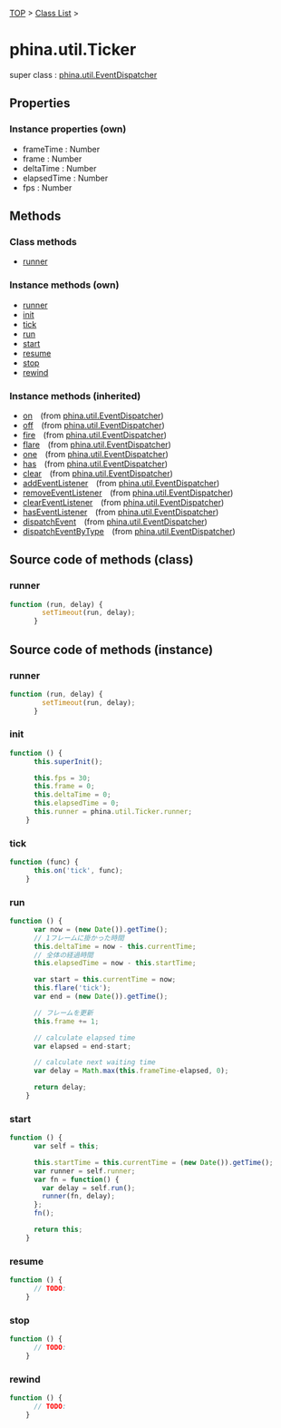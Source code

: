[TOP](../../README.md) > [Class List](../class-list.md) >

# phina.util.Ticker

super class : [phina.util.EventDispatcher](phina.util.EventDispatcher.md)

## Properties


### Instance properties (own)

* frameTime : Number
* frame : Number
* deltaTime : Number
* elapsedTime : Number
* fps : Number


## Methods

### Class methods

* [runner](#class_runner)

### Instance methods (own)

* [runner](#instance_runner)
* [init](#instance_init)
* [tick](#instance_tick)
* [run](#instance_run)
* [start](#instance_start)
* [resume](#instance_resume)
* [stop](#instance_stop)
* [rewind](#instance_rewind)

### Instance methods (inherited)

* [on](phina.util.EventDispatcher.md#instance_on)&ensp;&ensp;(from [phina.util.EventDispatcher](phina.util.EventDispatcher.md))
* [off](phina.util.EventDispatcher.md#instance_off)&ensp;&ensp;(from [phina.util.EventDispatcher](phina.util.EventDispatcher.md))
* [fire](phina.util.EventDispatcher.md#instance_fire)&ensp;&ensp;(from [phina.util.EventDispatcher](phina.util.EventDispatcher.md))
* [flare](phina.util.EventDispatcher.md#instance_flare)&ensp;&ensp;(from [phina.util.EventDispatcher](phina.util.EventDispatcher.md))
* [one](phina.util.EventDispatcher.md#instance_one)&ensp;&ensp;(from [phina.util.EventDispatcher](phina.util.EventDispatcher.md))
* [has](phina.util.EventDispatcher.md#instance_has)&ensp;&ensp;(from [phina.util.EventDispatcher](phina.util.EventDispatcher.md))
* [clear](phina.util.EventDispatcher.md#instance_clear)&ensp;&ensp;(from [phina.util.EventDispatcher](phina.util.EventDispatcher.md))
* [addEventListener](phina.util.EventDispatcher.md#instance_addEventListener)&ensp;&ensp;(from [phina.util.EventDispatcher](phina.util.EventDispatcher.md))
* [removeEventListener](phina.util.EventDispatcher.md#instance_removeEventListener)&ensp;&ensp;(from [phina.util.EventDispatcher](phina.util.EventDispatcher.md))
* [clearEventListener](phina.util.EventDispatcher.md#instance_clearEventListener)&ensp;&ensp;(from [phina.util.EventDispatcher](phina.util.EventDispatcher.md))
* [hasEventListener](phina.util.EventDispatcher.md#instance_hasEventListener)&ensp;&ensp;(from [phina.util.EventDispatcher](phina.util.EventDispatcher.md))
* [dispatchEvent](phina.util.EventDispatcher.md#instance_dispatchEvent)&ensp;&ensp;(from [phina.util.EventDispatcher](phina.util.EventDispatcher.md))
* [dispatchEventByType](phina.util.EventDispatcher.md#instance_dispatchEventByType)&ensp;&ensp;(from [phina.util.EventDispatcher](phina.util.EventDispatcher.md))

## Source code of methods (class)

### <a name="class_runner"></a>runner
```javascript
function (run, delay) {
        setTimeout(run, delay);
      }
```


## Source code of methods (instance)

### <a name="instance_runner"></a>runner
```javascript
function (run, delay) {
        setTimeout(run, delay);
      }
```

### <a name="instance_init"></a>init
```javascript
function () {
      this.superInit();

      this.fps = 30;
      this.frame = 0;
      this.deltaTime = 0;
      this.elapsedTime = 0;
      this.runner = phina.util.Ticker.runner;
    }
```

### <a name="instance_tick"></a>tick
```javascript
function (func) {
      this.on('tick', func);
    }
```

### <a name="instance_run"></a>run
```javascript
function () {
      var now = (new Date()).getTime();
      // 1フレームに掛かった時間
      this.deltaTime = now - this.currentTime;
      // 全体の経過時間
      this.elapsedTime = now - this.startTime;

      var start = this.currentTime = now;
      this.flare('tick');
      var end = (new Date()).getTime();

      // フレームを更新
      this.frame += 1;

      // calculate elapsed time
      var elapsed = end-start;

      // calculate next waiting time
      var delay = Math.max(this.frameTime-elapsed, 0);

      return delay;
    }
```

### <a name="instance_start"></a>start
```javascript
function () {
      var self = this;

      this.startTime = this.currentTime = (new Date()).getTime();
      var runner = self.runner;
      var fn = function() {
        var delay = self.run();
        runner(fn, delay);
      };
      fn();

      return this;
    }
```

### <a name="instance_resume"></a>resume
```javascript
function () {
      // TODO: 
    }
```

### <a name="instance_stop"></a>stop
```javascript
function () {
      // TODO: 
    }
```

### <a name="instance_rewind"></a>rewind
```javascript
function () {
      // TODO: 
    }
```


